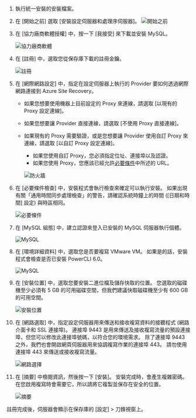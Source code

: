1. 執行統一安裝的安裝檔案。
2. 在 [開始之前] 選取 [安裝設定伺服器和處理序伺服器]。
    ![開始之前](./media/site-recovery-add-configuration-server/combined-wiz1.png)
3. 在 [協力廠商軟體授權] 中，按一下 [我接受] 來下載並安裝 MySQL。

    ![協力廠商軟體](./media/site-recovery-add-configuration-server/combined-wiz2.png)
4. 在 [註冊] 中，選取您從保存庫下載的註冊金鑰。

    ![註冊](./media/site-recovery-add-configuration-server/combined-wiz3.png)
5. 在 [網際網路設定] 中，指定在設定伺服器上執行的 Provider 要如何透過網際網路連接到 Azure Site Recovery。

   * 如果您想要使用機器上目前設定的 Proxy 來連線，請選取 [以現有的 Proxy 設定連線]。
   * 如果您想要讓 Provider 直接連線，請選取 [不使用 Proxy 直接連線]。
   * 如果現有的 Proxy 需要驗證，或是您想要讓 Provider 使用自訂 Proxy 來連線，請選取 [以自訂 Proxy 設定連線]。

     * 如果您使用自訂 Proxy，您必須指定位址、連接埠以及認證。
     * 如果您使用 Proxy，您應該已經允許[必要條件](#prerequisites)中所述的 URL。

     ![防火牆](./media/site-recovery-add-configuration-server/combined-wiz4.png)
6. 在 [必要條件檢查] 中，安裝程式會執行檢查來確定可以執行安裝。 如果出現有關「通用時間同步處理檢查」的警告，請確認系統時鐘上的時間 ([日期和時間] 設定) 與時區相同。

    ![必要條件](./media/site-recovery-add-configuration-server/combined-wiz5.png)
7. 在 [MySQL 組態] 中，建立認證來登入已安裝的 MySQL 伺服器執行個體。

    ![MySQL](./media/site-recovery-add-configuration-server/combined-wiz6.png)
8. 在 [環境詳細資料] 中，選取您是否要複寫 VMware VM。 如果是的話，安裝程式會檢查是否已安裝 PowerCLI 6.0。

    ![MySQL](./media/site-recovery-add-configuration-server/combined-wiz7.png)

9. 在 [安裝位置] 中，選取您要安裝二進位檔及儲存快取的位置。 您選取的磁碟機至少必須有 5 GB 的可用磁碟空間，但我們建議快取磁碟機至少有 600 GB 的可用空間。

    ![安裝位置](./media/site-recovery-add-configuration-server/combined-wiz8.png)
10. 在 [網路選取] 中，指定設定伺服器用來傳送和接收複寫資料的接聽程式 (網路介面卡和 SSL 連接埠)。 連接埠 9443 是用來傳送及接收複寫流量的預設連接埠，但您可以修改此連接埠號碼，以符合您的環境需求。 除了連接埠 9443 之外，我們也會開啟網頁伺服器用來協調複寫作業的連接埠 443。 請勿使用連接埠 443 來傳送或接收複寫流量。

    ![網路選擇](./media/site-recovery-add-configuration-server/combined-wiz9.png)


11. 在 [摘要] 中檢閱資訊，然後按一下 [安裝]。 安裝完成時，會產生複雜密碼。 在您啟用複寫時會需要它，所以請將它複製並保存在安全的位置。

    ![摘要](./media/site-recovery-add-configuration-server/combined-wiz10.png)

註冊完成後，伺服器會顯示在保存庫的 [設定]  >  刀鋒視窗上。
